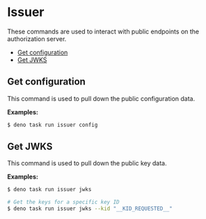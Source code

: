 # Issuer

These commands are used to interact with public endpoints on the authorization server.

- [Get configuration](#config)
- [Get JWKS](#jwks)

## Get configuration <a id="config"></a>

This command is used to pull down the public configuration data.

**Examples:**
```bash
$ deno task run issuer config
```

## Get JWKS <a id="jwks"></a>

This command is used to pull down the public key data.

**Examples:**
```bash
$ deno task run issuer jwks

# Get the keys for a specific key ID
$ deno task run issuer jwks --kid "__KID_REQUESTED__"
```